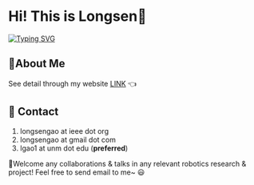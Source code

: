 # Hi! This is Longsen👋

[![Typing SVG](https://readme-typing-svg.demolab.com?font=Fira+Code&weight=700&duration=2000&pause=500&color=F72B1F&width=450&lines=I'm+a+robotics+%2B+control+guy%F0%9F%A4%96;I'm+thrilled+to+learn+any+new+techs%F0%9F%92%97;Coding%E2%8C%A8%EF%B8%8F+%2B+fitness%F0%9F%8F%8B%EF%B8%8F%E2%80%8D%E2%99%82%EF%B8%8F+everyday)](https://git.io/typing-svg)

## 👦About Me  

See detail through my website [LINK](https://longsengao.com/) 👈



## 📧 Contact

1. longsengao at ieee dot org
2. longsengao at gmail dot com
3. lgao1 at unm dot edu (**preferred**)



🤝Welcome any collaborations & talks in any relevant robotics research & project! Feel free to send email to me~ 😃

